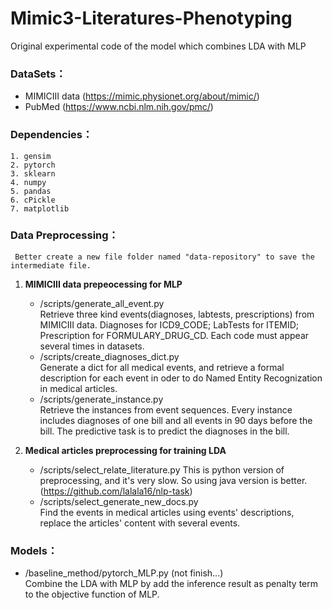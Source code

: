 # Mimic3-Literatures-Phenotyping
Original experimental code of the model which combines LDA with MLP
### DataSets：
* MIMICIII data (https://mimic.physionet.org/about/mimic/)
* PubMed (https://www.ncbi.nlm.nih.gov/pmc/)
### Dependencies：
    1. gensim
    2. pytorch
    3. sklearn
    4. numpy
    5. pandas
    6. cPickle
    7. matplotlib
### Data Preprocessing：  
     Better create a new file folder named "data-repository" to save the intermediate file.
1. **MIMICIII data prepeocessing for MLP**  
    * /scripts/generate_all_event.py   
    Retrieve three kind events(diagnoses, labtests, prescriptions) from MIMICIII data. Diagnoses for ICD9_CODE; LabTests for ITEMID; Prescription for FORMULARY_DRUG_CD. Each code must appear several times in datasets.
    * /scripts/create_diagnoses_dict.py  
    Generate a dict for all medical events, and retrieve a formal description for each event in oder to do Named Entity Recognization in medical articles.
    * /scripts/generate_instance.py  
    Retrieve the instances from event sequences. Every instance includes diagnoses of one bill and all events in 90 days before the bill. The predictive task is to predict the diagnoses in the bill.
     
2. **Medical articles preprocessing for training LDA**
    * /scripts/select_relate_literature.py
    This is python version of preprocessing, and it's very slow. So using java version is better. (https://github.com/lalala16/nlp-task)
    * /scripts/select_generate_new_docs.py   
    Find the events in medical articles using events' descriptions, replace the articles' content with several events.  
    
### Models：
* /baseline_method/pytorch_MLP.py  (not finish...)  
    Combine the LDA with MLP by add the inference result as penalty term to the objective function of MLP.
    
